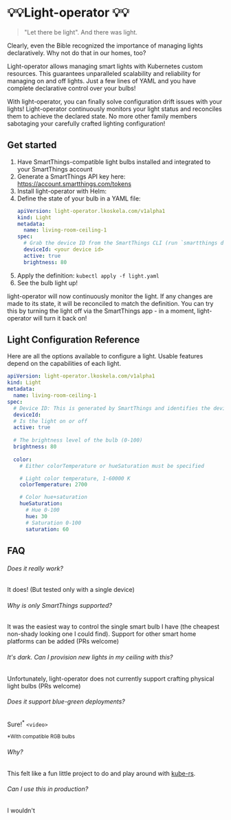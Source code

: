 
# 💡💡Light-operator 💡💡

> "Let there be light". And there was light.

Clearly, even the Bible recognized the importance of managing lights declaratively. Why not do that in our homes, too?

Light-operator allows managing smart lights with Kubernetes custom resources. This guarantees unparalleled scalability and reliability for managing on and off lights. Just a few lines of YAML and you have complete declarative control over your bulbs!

With light-operator, you can finally solve configuration drift issues with your lights! Light-operator continuously monitors your light status and reconciles them to achieve the declared state. No more other family members sabotaging your carefully crafted lighting configuration!

## Get started

1. Have SmartThings-compatible light bulbs installed and integrated to your SmartThings account
2. Generate a SmartThings API key here: https://account.smartthings.com/tokens
3. Install light-operator with Helm: 
4. Define the state of your bulb in a YAML file:
	```yaml
	apiVersion: light-operator.lkoskela.com/v1alpha1
	kind: Light
	metadata:
	  name: living-room-ceiling-1
	spec:
	  # Grab the device ID from the SmartThings CLI (run `smartthings devices`)
	  deviceId: <your device id>
	  active: true
      brightness: 80
    ```
5. Apply the definition: `kubectl apply -f light.yaml`
6. See the bulb light up!

light-operator will now continuously monitor the light. If any changes are made to its state, it will be reconciled to match the definition. You can try this by turning the light off via the SmartThings app - in a moment, light-operator will turn it back on!

## Light Configuration Reference
Here are all the options available to configure a light. Usable features depend on the capabilities of each light.
```yaml
apiVersion: light-operator.lkoskela.com/v1alpha1
kind: Light
metadata:
  name: living-room-ceiling-1
spec:
  # Device ID: This is generated by SmartThings and identifies the device
  deviceId:
  # Is the light on or off
  active: true
  
  # The brightness level of the bulb (0-100)
  brightness: 80
  
  color:
    # Either colorTemperature or hueSaturation must be specified

	# Light color temperature, 1-60000 K
    colorTemperature: 2700

    # Color hue+saturation
    hueSaturation:
      # Hue 0-100
      hue: 30
      # Saturation 0-100
      saturation: 60
```


## FAQ 

###### Does it really work?
It does! (But tested only with a single device)

###### Why is only SmartThings supported?
It was the easiest way to control the single smart bulb I have (the cheapest non-shady looking one I could find). Support for other smart home platforms can be added (PRs welcome)

###### It's dark. Can I provision new lights in my ceiling with this?
Unfortunately, light-operator does not currently support crafting physical light bulbs (PRs welcome)

###### Does it support blue-green deployments?
Sure!<sup>*</sup>
`<video>`

<sup>*With compatible RGB bulbs</sup>

###### Why?
This felt like a fun little project to do and play around with [kube-rs](https://kube.rs).

###### Can I use this in production?
I wouldn't

